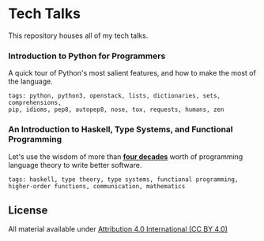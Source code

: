 Tech Talks
==========

This repository houses all of my tech talks. 

### Introduction to Python for Programmers

A quick tour of Python's most salient features, and how to make the most of the
language.

```
tags: python, python3, openstack, lists, dictionaries, sets, comprehensions,
pip, idioms, pep8, autopep8, nose, tox, requests, humans, zen
```

### An Introduction to Haskell, Type Systems, and Functional Programming

Let's use the wisdom of more than
[**four decades**](http://en.wikipedia.org/wiki/Programming_language_theory)
worth of programming language theory to write better software.

```
tags: haskell, type theory, type systems, functional programming,
higher-order functions, communication, mathematics
```

## License

All material available under
[Attribution 4.0 International (CC BY 4.0)](http://creativecommons.org/licenses/by/4.0/)
